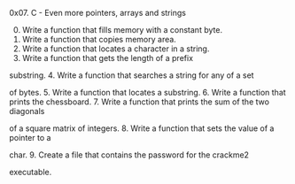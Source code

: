 0x07. C - Even more pointers, arrays and strings

0. Write a function that fills memory with a constant byte.
1. Write a function that copies memory area.
2. Write a function that locates a character in a string.
3. Write a function that gets the length of a prefix 

substring.
4. Write a function that searches a string for any of a set 

of bytes.
5. Write a function that locates a substring.
6. Write a function that prints the chessboard.
7. Write a function that prints the sum of the two diagonals 

of a square matrix of integers.
8. Write a function that sets the value of a pointer to a 

char.
9. Create a file that contains the password for the crackme2 

executable.
